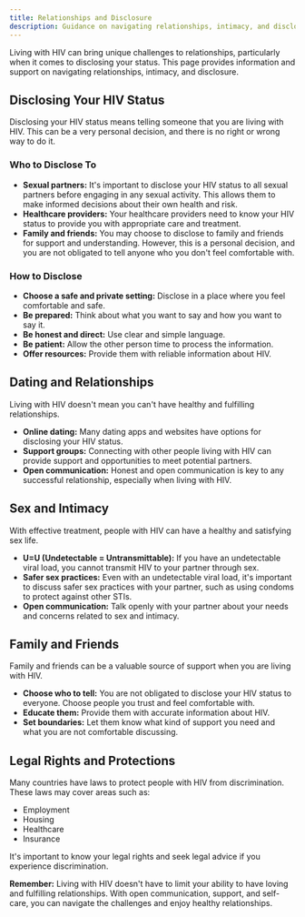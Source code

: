 ```yaml
---
title: Relationships and Disclosure
description: Guidance on navigating relationships, intimacy, and disclosing your HIV status to others.
---
```


Living with HIV can bring unique challenges to relationships, particularly when it comes to disclosing your status. This page provides information and support on navigating relationships, intimacy, and disclosure.

## Disclosing Your HIV Status

Disclosing your HIV status means telling someone that you are living with HIV. This can be a very personal decision, and there is no right or wrong way to do it.

### Who to Disclose To

*   **Sexual partners:** It's important to disclose your HIV status to all sexual partners before engaging in any sexual activity. This allows them to make informed decisions about their own health and risk.
*   **Healthcare providers:** Your healthcare providers need to know your HIV status to provide you with appropriate care and treatment.
*   **Family and friends:**  You may choose to disclose to family and friends for support and understanding. However, this is a personal decision, and you are not obligated to tell anyone who you don't feel comfortable with.

### How to Disclose

*   **Choose a safe and private setting:**  Disclose in a place where you feel comfortable and safe.
*   **Be prepared:**  Think about what you want to say and how you want to say it.
*   **Be honest and direct:**  Use clear and simple language.
*   **Be patient:**  Allow the other person time to process the information.
*   **Offer resources:**  Provide them with reliable information about HIV.

## Dating and Relationships

Living with HIV doesn't mean you can't have healthy and fulfilling relationships.

*   **Online dating:**  Many dating apps and websites have options for disclosing your HIV status.
*   **Support groups:**  Connecting with other people living with HIV can provide support and opportunities to meet potential partners.
*   **Open communication:**  Honest and open communication is key to any successful relationship, especially when living with HIV.

## Sex and Intimacy

With effective treatment, people with HIV can have a healthy and satisfying sex life.

*   **U=U (Undetectable = Untransmittable):**  If you have an undetectable viral load, you cannot transmit HIV to your partner through sex.
*   **Safer sex practices:**  Even with an undetectable viral load, it's important to discuss safer sex practices with your partner, such as using condoms to protect against other STIs.
*   **Open communication:**  Talk openly with your partner about your needs and concerns related to sex and intimacy.

## Family and Friends

Family and friends can be a valuable source of support when you are living with HIV.

*   **Choose who to tell:**  You are not obligated to disclose your HIV status to everyone. Choose people you trust and feel comfortable with.
*   **Educate them:**  Provide them with accurate information about HIV.
*   **Set boundaries:**  Let them know what kind of support you need and what you are not comfortable discussing.

## Legal Rights and Protections

Many countries have laws to protect people with HIV from discrimination. These laws may cover areas such as:

*   Employment
*   Housing
*   Healthcare
*   Insurance

It's important to know your legal rights and seek legal advice if you experience discrimination.

**Remember:**  Living with HIV doesn't have to limit your ability to have loving and fulfilling relationships. With open communication, support, and self-care, you can navigate the challenges and enjoy healthy relationships.
